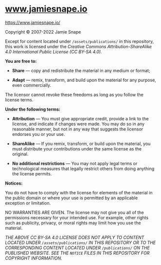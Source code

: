 # www.jamiesnape.io

<https://www.jamiesnape.io/>

Copyright © 2007-2022 Jamie Snape

Except for content located under `/assets/publications/` in this repository,
this work is licensed under the *Creative Commons Attribution-ShareAlike 4.0
International Public License (CC BY-SA 4.0).*

**You are free to:**

* **Share** — copy and redistribute the material in any medium or format;

* **Adapt** — remix, transform, and build upon the material for any purpose,
  even commercially.

The licensor cannot revoke these freedoms as long as you follow the license
terms.

**Under the following terms:**

* **Attribution** — You must give appropriate credit, provide a link to the
  license, and indicate if changes were made. You may do so in any reasonable
  manner, but not in any way that suggests the licensor endorses you or your
  use.

* **ShareAlike** — If you remix, transform, or build upon the material, you must
  distribute your contributions under the same license as the original.

* **No additional restrictions** — You may not apply legal terms or
  technological measures that legally restrict others from doing anything the
  license permits.

**Notices:**

You do not have to comply with the license for elements of the material in the
public domain or where your use is permitted by an applicable exception or
limitation.

NO WARRANTIES ARE GIVEN. The license may not give you all of the permissions
necessary for your intended use. For example, other rights such as publicity,
privacy, or moral rights may limit how you use the material.

*THE ABOVE CC BY-SA 4.0 LICENSE DOES NOT APPLY TO CONTENT LOCATED UNDER
`/assets/publications/` IN THIS REPOSITORY OR TO THE CORRESPONDING CONTENT
LOCATED UNDER `/publications/` ON THE PUBLISHED WEBSITE. SEE THE `NOTICE` FILES
IN THIS REPOSITORY FOR COPYRIGHT INFORMATION.*
